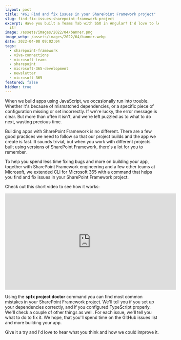 ```yaml
---
layout: post
title: "#61 Find and fix issues in your SharePoint Framework project"
slug: find-fix-issues-sharepoint-framework-project
excerpt: Have you built a Teams Tab with SSO in Angular? I'd love to learn more about
  it!
image: /assets/images/2022/04/banner.png
image_webp: /assets/images/2022/04/banner.webp
date: 2022-04-08 09:02:04
tags:
  - sharepoint-framework
  - viva-connections
  - microsoft-teams
  - sharepoint
  - microsoft-365-development
  - newsletter
  - microsoft-365
featured: false
hidden: true
---
```


When we build apps using JavaScript, we occasionally run into trouble. Whether it's because of mismatched dependencies, or a specific piece of configuration missing or set incorrectly. If we're lucky, the error message is clear. But more than often it isn't, and we're left puzzled as to what to do next, wasting precious time.

Building apps with SharePoint Framework is no different. There are a few good practices we need to follow so that our project builds and the app we create is fast. It sounds trivial, but when you work with different projects built using versions of SharePoint Framework, there's a lot for you to remember.

To help you spend less time fixing bugs and more on building your app, together with SharePoint Framework engineering and a few other teams at Microsoft, we extended CLI for Microsoft 365 with a command that helps you find and fix issues in your SharePoint Framework project.

Check out this short video to see how it works:

<p><iframe width="560" height="315" src="https://www.youtube.com/embed/qo8ZSIlb_pU" title="YouTube video player" frameborder="0" allow="accelerometer; clipboard-write; encrypted-media; gyroscope; picture-in-picture" allowfullscreen></iframe></p>

Using the **spfx project doctor** command you can find most common mistakes in your SharePoint Framework project. We'll tell you if you set up your dependencies correctly, and if you configured TypeScript properly. We'll check a couple of other things as well. For each issue, we'll tell you what to do to fix it. We hope, that you'll spend time on the GitHub issues list and more building your app.

Give it a try and I'd love to hear what you think and how we could improve it.
